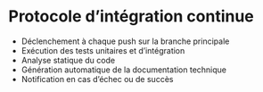 # Protocole d’intégration continue

- Déclenchement à chaque push sur la branche principale
- Exécution des tests unitaires et d’intégration
- Analyse statique du code
- Génération automatique de la documentation technique
- Notification en cas d’échec ou de succès

